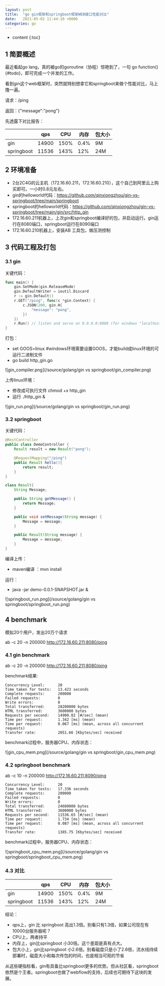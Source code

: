 ```yaml
---
layout: post
title:  "go gin框架和springboot框架WEB接口性能对比"
date:   2021-05-02 11:44:10 +0800
categories: go
---
```



* content
{:toc}

## 1 简要概述
最近看起go lang，真的被go的goroutine（协程）惊艳到了，一句 go function(){#todo}，即可完成一个并发的工作。

看到gin这个web框架时，突然就特别想拿它和springboot来做个性能对比，马上撸一遍。

请求：/ping

返回：{"message":"pong"}

先透露下对比报告：

|   | qps | CPU | 内存 | 包大小
|---|---|---|---|---
|gin| 14900 | 150% | 0.4% | 9M 
|springboot|11536| 143% | 12% | 24M 

## 2 环境准备
- 2台2C4G的云主机（172.16.60.211，172.16.60.210），这个自己到阿里云上购买即可。一小时0.8元左右。
- gin的helloworld代码：https://github.com/qinxiongzhou/gin-vs-springboot/tree/main/springboot
- springboot的helloworld代码：https://github.com/qinxiongzhou/gin-vs-springboot/tree/main/gin/src/http_gin
- 172.16.60.211机器上，上次gin和springboot编译好的包，并启动运行。gin运行在8080端口，springboot运行在8090端口
- 172.16.60.210机器上，安装AB 工具包，做压测控制

## 3 代码工程及打包

### 3.1 gin

关键代码：

```go
func main() {
	gin.SetMode(gin.ReleaseMode)
	gin.DefaultWriter = ioutil.Discard
	r := gin.Default()
	r.GET("/ping", func(c *gin.Context) {
		c.JSON(200, gin.H{
			"message": "pong",
		})
	})
	r.Run() // listen and serve on 0.0.0.0:8080 (for windows "localhost:8080")
}
```

打包：

- set GOOS=linux #windows环境需要设置GOOS，才能build成linux环境的可运行二进制文件
- go build http_gin.go

![gin_compiler.png](/source/golang/gin vs springboot/gin_compiler.png)

上传linux环境：

- 修改成可执行文件 chmod +x http_gin
- 运行 ./http_gin &

![gin_run.png](/source/golang/gin vs springboot/gin_run.png)



### 3.2 springboot

关键代码：
```java
@RestController
public class DemoController {
    Result result = new Result("pong");

    @RequestMapping("/ping")
    public Result hello(){
        return result;
    }
}

class Result{
    String Message;

    public String getMessage() {
        return Message;
    }

    public void setMessage(String message) {
        Message = message;
    }

    public Result(String message) {
        Message = message;
    }
}
```

编译上传：
- maven编译 ：mvn install

运行：
- java -jar demo-0.0.1-SNAPSHOT.jar &

![springboot_run.png](/source/golang/gin vs springboot/springboot_run.png)


## 4 benchmark

模拟20个用户，发出20万个请求

ab -c 20 -n 200000 http://172.16.60.211:8080/ping

### 4.1 gin benchmark

ab -c 20 -n 200000 http://172.16.60.211:8080/ping

benchmark结果:

```shell
Concurrency Level:      20
Time taken for tests:   13.423 seconds
Complete requests:      200000
Failed requests:        0
Write errors:           0
Total transferred:      28200000 bytes
HTML transferred:       3600000 bytes
Requests per second:    14900.02 [#/sec] (mean)
Time per request:       1.342 [ms] (mean)
Time per request:       0.067 [ms] (mean, across all concurrent requests)
Transfer rate:          2051.66 [Kbytes/sec] received
```

benchmark过程中，服务器CPU、内存状态：

![gin_cpu_mem.png](/source/golang/gin vs springboot/gin_cpu_mem.png)

### 4.2 springboot benchmark
ab -c 10 -n 200000 http://172.16.60.211:8090/ping

```shell
Concurrency Level:      20
Time taken for tests:   17.336 seconds
Complete requests:      200000
Failed requests:        0
Write errors:           0
Total transferred:      24600000 bytes
HTML transferred:       3600000 bytes
Requests per second:    11536.65 [#/sec] (mean)
Time per request:       1.734 [ms] (mean)
Time per request:       0.087 [ms] (mean, across all concurrent requests)
Transfer rate:          1385.75 [Kbytes/sec] received
```

benchmark过程中，服务器CPU、内存状态：

![springboot_cpu_mem.png](/source/golang/gin vs springboot/springboot_cpu_mem.png)

### 4.3 对比

|   | qps | CPU | 内存 | 包大小
|---|---|---|---|---
|gin| 14900 | 150% | 0.4% | 9M 
|springboot|11536| 143% | 12% | 24M 

结论：
- qps上，gin 比 springboot 高出1.3倍。别看只有1.3倍，如果公司现在有10000台服务器呢？
- CPU上，两者持平
- 内存上，gin比springboot 小30倍。这个差距是真有点大。
- 包大小上，gin比springboot 小2.6倍。别看磁盘只是小了2.6倍，流水线持续部署时，磁盘大小和每次传包的时间，也是相当可观的节省

从这些硬指标看，gin有具备比springboot更多的优势。但从社区看，springboot依然是个王者。springboot也做了webflow的支持，后续也可期待下这块的发展。

